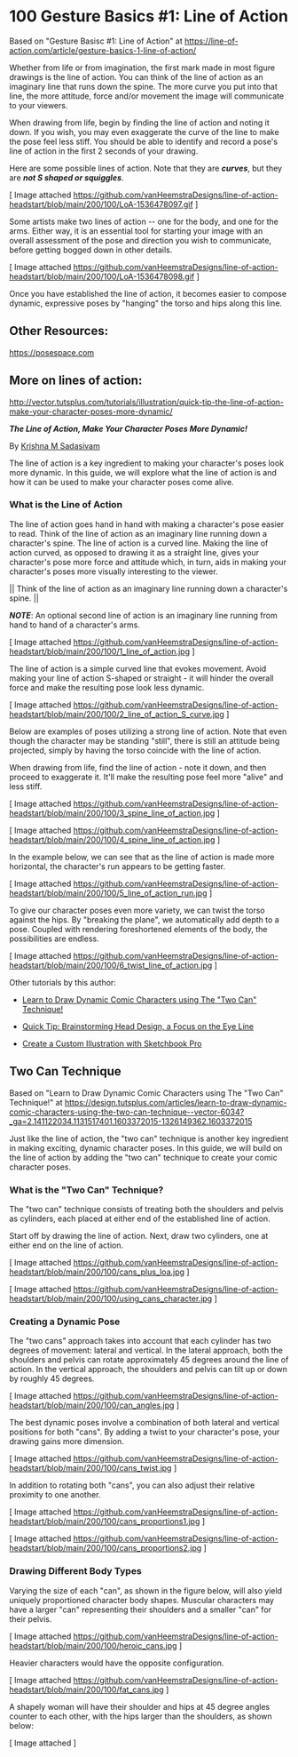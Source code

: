 # 100 Gesture Basics #1: Line of Action

Based on "Gesture Basisc #1: Line of Action" at https://line-of-action.com/article/gesture-basics-1-line-of-action/

Whether from life or from imagination, the first mark made in most figure drawings is the line of action. You can think of the line of action as an imaginary line that runs down the spine. The more curve you put into that line, the more attitude, force and/or movement the image will communicate to your viewers.

When drawing from life, begin by finding the line of action and noting it down. If you wish, you may even exaggerate the curve of the line to make the pose feel less stiff. You should be able to identify and record a pose's line of action in the first 2 seconds of your drawing.

Here are some possible lines of action. Note that they are ***curves***, but they are ***not S shaped or squiggles***. 

[ Image attached https://github.com/vanHeemstraDesigns/line-of-action-headstart/blob/main/200/100/LoA-1536478097.gif ]

Some artists make two lines of action -- one for the body, and one for the arms. Either way, it is an essential tool for starting your image with an overall assessment of the pose and direction you wish to communicate, before getting bogged down in other details. 

[ Image attached https://github.com/vanHeemstraDesigns/line-of-action-headstart/blob/main/200/100/LoA-1536478098.gif ]

Once you have established the line of action, it becomes easier to compose dynamic, expressive poses by "hanging" the torso and hips along this line.

## Other Resources:

https://posespace.com

## More on lines of action:

http://vector.tutsplus.com/tutorials/illustration/quick-tip-the-line-of-action-make-your-character-poses-more-dynamic/

***The Line of Action, Make Your Character Poses More Dynamic!***

By [Krishna M Sadasivam](https://tutsplus.com/authors/krishna-m-sadasivam)

The line of action is a key ingredient to making your character's poses look more dynamic. In this guide, we will explore what the line of action is and how it can be used to make your character poses come alive.

### What is the Line of Action

The line of action goes hand in hand with making a character's pose easier to read. Think of the line of action as an imaginary line running down a character's spine. The line of action is a curved line. Making the line of action curved, as opposed to drawing it as a straight line, gives your character's pose more force and attitude which, in turn, aids in making your character's poses more visually interesting to the viewer.

|| Think of the line of action as an imaginary line running down a character's spine. ||

***NOTE***: An optional second line of action is an imaginary line running from hand to hand of a character's arms.

[ Image attached https://github.com/vanHeemstraDesigns/line-of-action-headstart/blob/main/200/100/1_line_of_action.jpg ]

The line of action is a simple curved line that evokes movement. Avoid making your line of action S-shaped or straight - it will hinder the overall force and make the resulting pose look less dynamic.

[ Image attached https://github.com/vanHeemstraDesigns/line-of-action-headstart/blob/main/200/100/2_line_of_action_S_curve.jpg ]

Below are examples of poses utilizing a strong line of action. Note that even though the character may be standing "still", there is still an attitude being projected, simply by having the torso coincide with the line of action.

When drawing from life, find the line of action - note it down, and then proceed to exaggerate it. It'll make the resulting pose feel more "alive" and less stiff.

[ Image attached https://github.com/vanHeemstraDesigns/line-of-action-headstart/blob/main/200/100/3_spine_line_of_action.jpg ]

[ Image attached https://github.com/vanHeemstraDesigns/line-of-action-headstart/blob/main/200/100/4_spine_line_of_action.jpg ]

In the example below, we can see that as the line of action is made more horizontal, the character's run appears to be getting faster.

[ Image attached https://github.com/vanHeemstraDesigns/line-of-action-headstart/blob/main/200/100/5_line_of_action_run.jpg ]

To give our character poses even more variety, we can twist the torso against the hips. By "breaking the plane", we automatically add depth to a pose. Coupled with rendering foreshortened elements of the body, the possibilities are endless.

[ Image attached https://github.com/vanHeemstraDesigns/line-of-action-headstart/blob/main/200/100/6_twist_line_of_action.jpg ]

Other tutorials by this author:

- [Learn to Draw Dynamic Comic Characters using The "Two Can" Technique!](http://design.tutsplus.com/articles/learn-to-draw-dynamic-comic-characters-using-the-two-can-technique--vector-6034?_ga=2.141146482.1131517401.1603372015-1326149362.1603372015)

- [Quick Tip: Brainstorming Head Design, a Focus on the Eye Line](http://design.tutsplus.com/articles/quick-tip-brainstorming-head-design-a-focus-on-the-eye-line--vector-5436?_ga=2.141146482.1131517401.1603372015-1326149362.1603372015)

- [Create a Custom Illustration with Sketchbook Pro](http://design.tutsplus.com/tutorials/create-a-custom-illustration-with-sketchbook-pro--vector-5351?_ga=2.244972741.1131517401.1603372015-1326149362.1603372015)

## Two Can Technique

Based on "Learn to Draw Dynamic Comic Characters using The "Two Can" Technique!" at https://design.tutsplus.com/articles/learn-to-draw-dynamic-comic-characters-using-the-two-can-technique--vector-6034?_ga=2.141122034.1131517401.1603372015-1326149362.1603372015

Just like the line of action, the "two can" technique is another key ingredient in making exciting, dynamic character poses. In this guide, we will build on the line of action by adding the "two can" technique to create your comic character poses.

### What is the "Two Can" Technique?

The "two can" technique consists of treating both the shoulders and pelvis as cylinders, each placed at either end of the established line of action.

Start off by drawing the line of action. Next, draw two cylinders, one at either end on the line of action.

[ Image attached https://github.com/vanHeemstraDesigns/line-of-action-headstart/blob/main/200/100/cans_plus_loa.jpg ]

[ Image attached https://github.com/vanHeemstraDesigns/line-of-action-headstart/blob/main/200/100/using_cans_character.jpg ]

### Creating a Dynamic Pose

The "two cans" approach takes into account that each cylinder has two degrees of movement: lateral and vertical. In the lateral approach, both the shoulders and pelvis can rotate approximately 45 degrees around the line of action. In the vertical approach, the shoulders and pelvis can tilt up or down by roughly 45 degrees.

[ Image attached https://github.com/vanHeemstraDesigns/line-of-action-headstart/blob/main/200/100/can_angles.jpg ]

The best dynamic poses involve a combination of both lateral and vertical positions for both "cans". By adding a twist to your character's pose, your drawing gains more dimension.

[ Image attached https://github.com/vanHeemstraDesigns/line-of-action-headstart/blob/main/200/100/cans_twist.jpg ]

In addition to rotating both "cans", you can also adjust their relative proximity to one another.

[ Image attached https://github.com/vanHeemstraDesigns/line-of-action-headstart/blob/main/200/100/cans_proportions1.jpg ]

[ Image attached https://github.com/vanHeemstraDesigns/line-of-action-headstart/blob/main/200/100/cans_proportions2.jpg ]

### Drawing Different Body Types

Varying the size of each "can", as shown in the figure below, will also yield uniquely proportioned character body shapes. Muscular characters may have a larger "can" representing their shoulders and a smaller "can" for their pelvis.

[ Image attached https://github.com/vanHeemstraDesigns/line-of-action-headstart/blob/main/200/100/heroic_cans.jpg ]

Heavier characters would have the opposite configuration.

[ Image attached https://github.com/vanHeemstraDesigns/line-of-action-headstart/blob/main/200/100/fat_cans.jpg ]

A shapely woman will have their shoulder and hips at 45 degree angles counter to each other, with the hips larger than the shoulders, as shown below:

[ Image attached  ]




